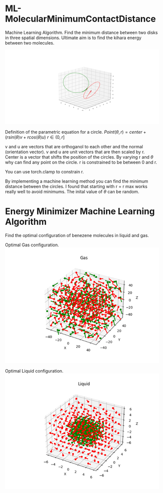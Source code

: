 # ML-MolecularMinimumContactDistance
Machine Learning Algorithm. Find the minimum distance between two disks in three spatial dimensions. Ultimate aim is to find the kihara energy between two molecules.

![Description of the image](https://github.com/Mark-RI/ML-MolecularMinimumContactDistance/raw/main/assets/MinimumDistanceCircles3D.png)

Definition of the parametric equation for a circle. 
$Point (\theta, r)=center+(rsin(\theta)v+rcos(\theta)u)$  $r \in (0, r]$ 

v and u are vectors that are orthoganol to each other and the normal (orientation vector). v and u are unit vectors that are then scaled by r. Center is a vector that shifts the position of the circles.  By varying r and $\theta$ why can find any point on the circle. r is constrained to be between 0 and r.

You can use torch.clamp to constrain r.

By implementing a machine learning method you can find the minimum distance between the circles. I found that starting with r = r max works really well to avoid minimums. The inital value of $\theta$ can be random.

# Energy Minimizer Machine Learning Algorithm  

Find the optimal configuration of benezene molecules in liquid and gas.

Optimal Gas configuration.
![Description of the image](https://github.com/Mark-RI/ML-MolecularMinimumContactDistance/raw/main/assets/GasMinimumEnergyTransformation.png)


Optimal Liquid configuration.
![Description of the image](https://github.com/Mark-RI/ML-MolecularMinimumContactDistance/raw/main/assets/LiquidMinimumEnergyTransformation.png)